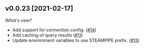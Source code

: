 ## v0.0.23 [2021-02-17]
_What's new?_

* Add support for connection config. ([#14](https://github.com/turbot/steampipe-plugin-sdk/issues/14))
* Add caching of query results ([#11](https://github.com/turbot/steampipe-plugin-sdk/issues/11))
* Update environment variables to use STEAMPIPE prefix. ([#13](https://github.com/turbot/steampipe-plugin-sdk/issues/13))

